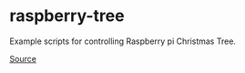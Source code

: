 # raspberry-tree

Example scripts for controlling Raspberry pi Christmas Tree.

[Source](https://github.com/ThePiHut/rgbxmastree)
